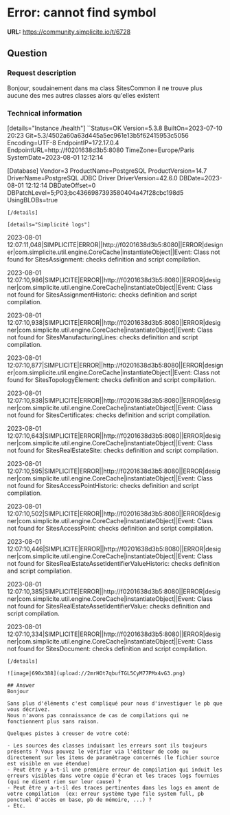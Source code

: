 # Error: cannot find symbol

**URL:** https://community.simplicite.io/t/6728

## Question
### Request description

Bonjour, soudainement dans ma class SitesCommon il ne trouve plus aucune des mes autres classes alors qu'elles existent 


### Technical information

[details="Instance /health"]
``Status=OK
Version=5.3.8
BuiltOn=2023-07-10 20:23
Git=5.3/4502a60a63d445a5ec961e13b5f62415953c5056
Encoding=UTF-8
EndpointIP=172.17.0.4
EndpointURL=http://f0201638d3b5:8080
TimeZone=Europe/Paris
SystemDate=2023-08-01 12:12:14

[Database]
Vendor=3
ProductName=PostgreSQL
ProductVersion=14.7
DriverName=PostgreSQL JDBC Driver
DriverVersion=42.6.0
DBDate=2023-08-01 12:12:14
DBDateOffset=0
DBPatchLevel=5;P03;bc4366987393580404a47f28cbc198d5
UsingBLOBs=true
```
[/details]

[details="Simplicité logs"]
```
2023-08-01 12:07:11,048|SIMPLICITE|ERROR||http://f0201638d3b5:8080||ERROR|designer|com.simplicite.util.engine.CoreCache|instantiateObject||Event: Class not found for SitesAssignment: checks definition and script compilation.

2023-08-01 12:07:10,986|SIMPLICITE|ERROR||http://f0201638d3b5:8080||ERROR|designer|com.simplicite.util.engine.CoreCache|instantiateObject||Event: Class not found for SitesAssignmentHistoric: checks definition and script compilation.

2023-08-01 12:07:10,938|SIMPLICITE|ERROR||http://f0201638d3b5:8080||ERROR|designer|com.simplicite.util.engine.CoreCache|instantiateObject||Event: Class not found for SitesManufacturingLines: checks definition and script compilation.

2023-08-01 12:07:10,877|SIMPLICITE|ERROR||http://f0201638d3b5:8080||ERROR|designer|com.simplicite.util.engine.CoreCache|instantiateObject||Event: Class not found for SitesTopologyElement: checks definition and script compilation.

2023-08-01 12:07:10,838|SIMPLICITE|ERROR||http://f0201638d3b5:8080||ERROR|designer|com.simplicite.util.engine.CoreCache|instantiateObject||Event: Class not found for SitesCertificates: checks definition and script compilation.

2023-08-01 12:07:10,643|SIMPLICITE|ERROR||http://f0201638d3b5:8080||ERROR|designer|com.simplicite.util.engine.CoreCache|instantiateObject||Event: Class not found for SitesRealEstateSite: checks definition and script compilation.

2023-08-01 12:07:10,595|SIMPLICITE|ERROR||http://f0201638d3b5:8080||ERROR|designer|com.simplicite.util.engine.CoreCache|instantiateObject||Event: Class not found for SitesAccessPointHistoric: checks definition and script compilation.

2023-08-01 12:07:10,502|SIMPLICITE|ERROR||http://f0201638d3b5:8080||ERROR|designer|com.simplicite.util.engine.CoreCache|instantiateObject||Event: Class not found for SitesAccessPoint: checks definition and script compilation.

2023-08-01 12:07:10,446|SIMPLICITE|ERROR||http://f0201638d3b5:8080||ERROR|designer|com.simplicite.util.engine.CoreCache|instantiateObject||Event: Class not found for SitesRealEstateAssetIdentifierValueHistoric: checks definition and script compilation.

2023-08-01 12:07:10,385|SIMPLICITE|ERROR||http://f0201638d3b5:8080||ERROR|designer|com.simplicite.util.engine.CoreCache|instantiateObject||Event: Class not found for SitesRealEstateAssetIdentifierValue: checks definition and script compilation.

2023-08-01 12:07:10,334|SIMPLICITE|ERROR||http://f0201638d3b5:8080||ERROR|designer|com.simplicite.util.engine.CoreCache|instantiateObject||Event: Class not found for SitesDocument: checks definition and script compilation.
```
[/details]

![image|690x388](upload://2mrHOt7qbufTGL5CyM77PMx4vG3.png)

## Answer
Bonjour

Sans plus d'éléments c'est compliqué pour nous d'investiguer le pb que vous décrivez.
Nous n'avons pas connaissance de cas de compilations qui ne fonctionnent plus sans raison.

Quelques pistes à creuser de votre coté:

- Les sources des classes induisant les erreurs sont ils toujours présents ? Vous pouvez le vérifier via l'éditeur de code ou directement sur les items de paramétrage concernés (le fichier source est visible en vue étendue)
- Peut être y a-t-il une première erreur de compilation qui induit les erreurs visibles dans votre copie d'écran et les traces logs fournies (qui ne disent rien sur leur cause) ?
- Peut être y a-t-il des traces pertinentes dans les logs en amont de votre compilation  (ex: erreur système type file system full, pb ponctuel d'accès en base, pb de mémoire, ...) ?
- Etc.
